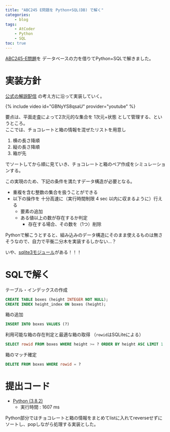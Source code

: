 ```yaml
---
title: "ABC245 E問題を Python+SQL(DB) で解く"
categories:
    - blog
tags:
    - AtCoder
    - Python
    - SQL
toc: true
---
```


[ABC245-E問題](https://atcoder.jp/contests/abc245/tasks/abc245_e)を データベースの力を借りてPython+SQLで解きました。

# 実装方針

[公式の解説配信](https://www.youtube.com/watch?v=GBNyYS8qsaU) の考え方に沿って実装していく。

{% include video id="GBNyYS8qsaU" provider="youtube" %}

要点は、平面走査によって2次元的な集合を 1次元+状態 として管理する、というところ。  
ここでは、チョコレートと箱の情報を混ぜたリストを用意し

1. 横の長さ降順
1. 縦の長さ降順
1. 箱が先

でソートしてから順に見ていき、チョコレートと箱のペア作成をシミュレーションする。

この実現のため、下記の条件を満たすデータ構造が必要となる。

* 重複を含む整数の集合を扱うことができる
* 以下の操作を 十分高速に（実行時間制限 4 sec 以内に収まるように）行える
    * 要素の追加
    * ある値以上の数が存在するか判定
        * 存在する場合、その数を（1つ）削除

Pythonで解こうとすると、組み込みのデータ構造にそのまま使えるものは無さそうなので、自力で平衡二分木を実装するしかない...？

いや、[sqlite3モジュール](https://docs.python.org/ja/3/library/sqlite3.html)がある！！！

# SQLで解く

テーブル・インデックスの作成

```sql
CREATE TABLE boxes (height INTEGER NOT NULL);
CREATE INDEX height_index ON boxes (height);
```

箱の追加

```sql
INSERT INTO boxes VALUES (?)
```

利用可能な箱の存在判定と最適な箱の取得
（`rowid`はSQLiteによる）

```sql
SELECT rowid FROM boxes WHERE height >= ? ORDER BY height ASC LIMIT 1
```

箱のマッチ確定

```sql
DELETE FROM boxes WHERE rowid = ?
```

# 提出コード

* [Python (3.8.2)](https://atcoder.jp/contests/abc245/submissions/30838216)
    * 実行時間 : 1607 ms

Python部分ではチョコレートと箱の情報をまとめてlistに入れてreverseせずにソートし、popしながら処理する実装とした。
